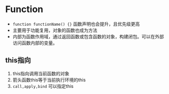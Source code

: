 # Function

* `function functionName() {}` 函数声明也会提升，且优先级更高
* 主要用于功能复用，对象的函数也成为方法
* 内部为函数作用域，通过返回函数或包含函数的对象，构建闭包。可以在外部访问函数内部的变量。

## this指向

1. this指向调用当前函数的对象
2. 箭头函数this等于当前执行环境的this
3. `call,apply,bind` 可以指定this
